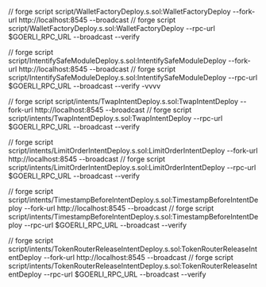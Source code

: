 // forge script script/WalletFactoryDeploy.s.sol:WalletFactoryDeploy --fork-url http://localhost:8545 --broadcast // forge script
script/WalletFactoryDeploy.s.sol:WalletFactoryDeploy --rpc-url $GOERLI_RPC_URL --broadcast --verify

// forge script script/IntentifySafeModuleDeploy.s.sol:IntentifySafeModuleDeploy --fork-url http://localhost:8545 --broadcast // forge script
script/IntentifySafeModuleDeploy.s.sol:IntentifySafeModuleDeploy --rpc-url $GOERLI_RPC_URL --broadcast --verify -vvvv

// forge script script/intents/TwapIntentDeploy.s.sol:TwapIntentDeploy --fork-url http://localhost:8545 --broadcast // forge script
script/intents/TwapIntentDeploy.s.sol:TwapIntentDeploy --rpc-url $GOERLI_RPC_URL --broadcast --verify

// forge script script/intents/LimitOrderIntentDeploy.s.sol:LimitOrderIntentDeploy --fork-url http://localhost:8545 --broadcast // forge script
script/intents/LimitOrderIntentDeploy.s.sol:LimitOrderIntentDeploy --rpc-url $GOERLI_RPC_URL --broadcast --verify

// forge script script/intents/TimestampBeforeIntentDeploy.s.sol:TimestampBeforeIntentDeploy --fork-url http://localhost:8545 --broadcast // forge script
script/intents/TimestampBeforeIntentDeploy.s.sol:TimestampBeforeIntentDeploy --rpc-url $GOERLI_RPC_URL --broadcast --verify

// forge script script/intents/TokenRouterReleaseIntentDeploy.s.sol:TokenRouterReleaseIntentDeploy --fork-url http://localhost:8545 --broadcast // forge script
script/intents/TokenRouterReleaseIntentDeploy.s.sol:TokenRouterReleaseIntentDeploy --rpc-url $GOERLI_RPC_URL --broadcast --verify
